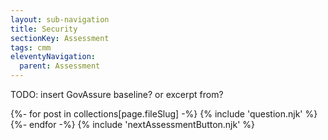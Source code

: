 ```yaml
---
layout: sub-navigation
title: Security
sectionKey: Assessment
tags: cmm
eleventyNavigation:
  parent: Assessment
---
```


TODO: insert GovAssure baseline? or excerpt from?

<form name="{{page.fileSlug}}">
  {%- for post in collections[page.fileSlug] -%}
    {% include 'question.njk' %}
  {%- endfor -%}
  {% include 'nextAssessmentButton.njk' %}
</form>
